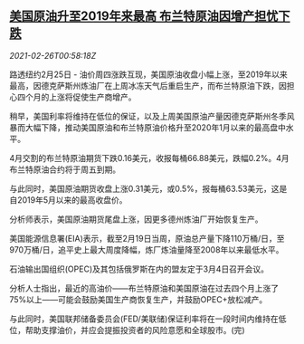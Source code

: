 <!--1614302597000-->
[美国原油升至2019年来最高 布兰特原油因增产担忧下跌](https://cn.reuters.com/article/global-oil-close-0225-thur-idCNKBS2AQ03K)
------

<div><i>2021-02-26T00:58:18Z</i></div><p>路透纽约2月25日 - 油价周四涨跌互现，美国原油收盘小幅上涨，至2019年以来最高，因德克萨斯州炼油厂在上周冰冻天气后重启生产，而布兰特原油下跌，因担心四个月的上涨将促使生产商增产。</p><p>稍早，美国利率将维持在低位的保证，以及上周美国原油产量因德克萨斯州冬季风暴而大幅下降，推动美国原油和布兰特原油价格升至2020年1月以来的最高盘中水平。</p><p>4月交割的布兰特原油期货下跌0.16美元，收报每桶66.88美元，跌幅0.2%。4月布兰特原油合约将于周五到期。</p><p>与此同时，美国原油期货收盘上涨0.31美元，或0.5%，报每桶63.53美元，这是自2019年5月以来的最高收盘价。</p><p>分析师表示，美国原油期货尾盘上涨，因更多德州炼油厂开始恢复生产。</p><p>美国能源信息署(EIA)表示，截至2月19日当周，原油总产量下降110万桶/日，至970万桶/日，追平史上最大周度降幅，炼厂炼油量降至2008年以来最低水平。</p><p>石油输出国组织(OPEC)及其包括俄罗斯在内的盟友定于3月4日召开会议。</p><p>分析人士指出，最近的高油价——布兰特原油和美国原油在过去四个月上涨了75%以上——可能会鼓励美国生产商恢复生产，并鼓励OPEC+放松减产。</p><p>与此同时，美国联邦储备委员会(FED/美联储)保证利率将在一段时间内维持在低位，帮助支撑油价，并应会提振投资者的风险意愿和全球股市。(完)</p>
